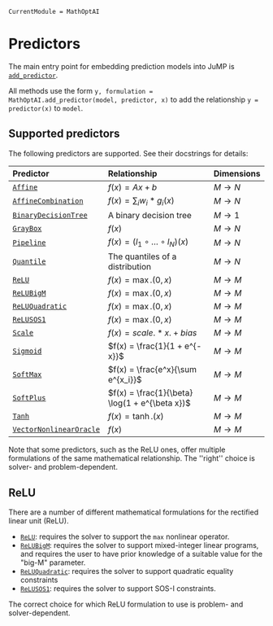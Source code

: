 ```@meta
CurrentModule = MathOptAI
```

# Predictors

The main entry point for embedding prediction models into JuMP is
[`add_predictor`](@ref).

All methods use the form `y, formulation = MathOptAI.add_predictor(model, predictor, x)`
to add the relationship `y = predictor(x)` to `model`.

## Supported predictors

The following predictors are supported. See their docstrings for details:

| Predictor          | Relationship                           | Dimensions |
| :----------------- | :------------------------------------- | :--------- |
| [`Affine`](@ref)   |  $f(x) = Ax + b$                       | $M \rightarrow N$   |
| [`AffineCombination`](@ref) | $f(x) = \sum_i w_i * g_i(x)$  | $M \rightarrow N$   |
| [`BinaryDecisionTree`](@ref) | A binary decision tree       | $M \rightarrow 1$   |
| [`GrayBox`](@ref)  |  $f(x)$                                | $M \rightarrow N$   |
| [`Pipeline`](@ref) |  $f(x) = (l_1 \circ \ldots \circ l_N)(x)$ | $M \rightarrow N$ |
| [`Quantile`](@ref) |  The quantiles of a distribution       | $M \rightarrow N$   |
| [`ReLU`](@ref)     |  $f(x) = \max.(0, x)$                  | $M \rightarrow M$   |
| [`ReLUBigM`](@ref) |  $f(x) = \max.(0, x)$                  | $M \rightarrow M$   |
| [`ReLUQuadratic`](@ref) |  $f(x) = \max.(0, x)$             | $M \rightarrow M$   |
| [`ReLUSOS1`](@ref) |  $f(x) = \max.(0, x)$                  | $M \rightarrow M$   |
| [`Scale`](@ref)    |  $f(x) = scale .* x .+ bias$           | $M \rightarrow M$   |
| [`Sigmoid`](@ref)  |  $f(x) = \frac{1}{1 + e^{-x}}$         | $M \rightarrow M$   |
| [`SoftMax`](@ref)  |  $f(x) = \frac{e^x}{\sum e^{x_i}}$     | $M \rightarrow M$   |
| [`SoftPlus`](@ref) |  $f(x) = \frac{1}{\beta} \log(1 + e^{\beta x})$ | $M \rightarrow M$ |
| [`Tanh`](@ref)     |  $f(x) = \tanh.(x)$                    | $M \rightarrow M$   |
| [`VectorNonlinearOracle`](@ref) |  $f(x)$                   | $M \rightarrow M$   |

Note that some predictors, such as the ReLU ones, offer multiple formulations of
the same mathematical relationship. The ''right'' choice is solver- and
problem-dependent.

## ReLU

There are a number of different mathematical formulations for the rectified
linear unit (ReLU).

 * [`ReLU`](@ref): requires the solver to support the `max` nonlinear operator.
 * [`ReLUBigM`](@ref): requires the solver to support mixed-integer linear
   programs, and requires the user to have prior knowledge of a suitable
   value for the "big-M" parameter.
 * [`ReLUQuadratic`](@ref): requires the solver to support quadratic equality
   constraints
 * [`ReLUSOS1`](@ref): requires the solver to support SOS-I constraints.

The correct choice for which ReLU formulation to use is problem- and
solver-dependent.
